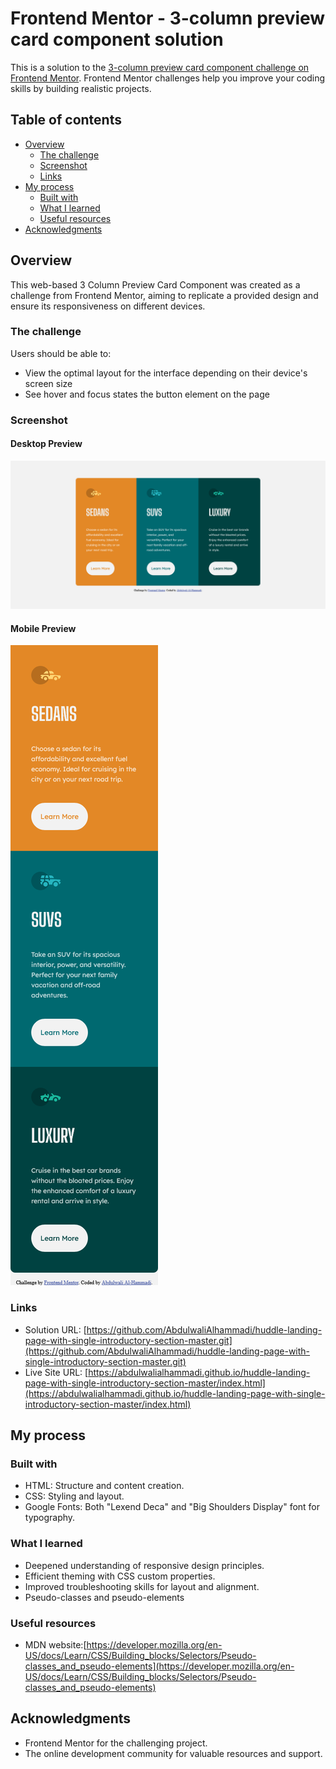 # Frontend Mentor - 3-column preview card component solution

This is a solution to the [3-column preview card component challenge on Frontend Mentor](https://www.frontendmentor.io/challenges/3column-preview-card-component-pH92eAR2-). Frontend Mentor challenges help you improve your coding skills by building realistic projects. 

## Table of contents

- [Overview](#overview)
  - [The challenge](#the-challenge)
  - [Screenshot](#screenshot)
  - [Links](#links)
- [My process](#my-process)
  - [Built with](#built-with)
  - [What I learned](#what-i-learned)
  - [Useful resources](#useful-resources)
- [Acknowledgments](#acknowledgments)

## Overview

This web-based 3 Column Preview Card Component was created as a challenge from Frontend Mentor, aiming to replicate a provided design and ensure its responsiveness on different devices.

### The challenge

Users should be able to:

- View the optimal layout for the interface depending on their device's screen size
- See hover and focus states the button element on the page


### Screenshot

#### Desktop Preview

![Desktop preview](./screenshots/3-column-preview-card-component-desktop-preview.png)

#### Mobile Preview

![Mobile preview](./screenshots/3-column-preview-card-component-mobile-preview.png)

### Links

- Solution URL: [https://github.com/AbdulwaliAlhammadi/huddle-landing-page-with-single-introductory-section-master.git](https://github.com/AbdulwaliAlhammadi/huddle-landing-page-with-single-introductory-section-master.git)
- Live Site URL: [https://abdulwalialhammadi.github.io/huddle-landing-page-with-single-introductory-section-master/index.html](https://abdulwalialhammadi.github.io/huddle-landing-page-with-single-introductory-section-master/index.html)

## My process

### Built with

- HTML: Structure and content creation.
- CSS: Styling and layout.
- Google Fonts: Both "Lexend Deca" and "Big Shoulders Display" font for typography.


### What I learned

- Deepened understanding of responsive design principles.
- Efficient theming with CSS custom properties.
- Improved troubleshooting skills for layout and alignment.
- Pseudo-classes and pseudo-elements

### Useful resources
- MDN website:[https://developer.mozilla.org/en-US/docs/Learn/CSS/Building_blocks/Selectors/Pseudo-classes_and_pseudo-elements](https://developer.mozilla.org/en-US/docs/Learn/CSS/Building_blocks/Selectors/Pseudo-classes_and_pseudo-elements)

## Acknowledgments

- Frontend Mentor for the challenging project.
- The online development community for valuable resources and support.


